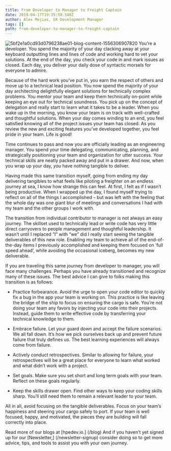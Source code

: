```yaml
---
title: From Developer to Manager to Freight Captain
date: 2019-04-17T19:35:59.548Z
author: Alex Mejias, UX Development Manager 
tags: []
path: from-developer-to-manager-to-freight-captain
---
```

![5bf2e1a0cd93d0796238ae01-blog-content-1556306907820](https://hpe-developer-portal.s3.amazonaws.com/uploads/media/2019/4/container-1638068_1920-1556306907818.jpg)
You’re a developer. You spend the majority of your day clacking away at your keyboard outputting lines and lines of code and working hard to vet your solutions. At the end of the day, you check your code in and mark issues as closed. Each day, you deliver your daily dose of syntactic morsels for everyone to admire.

Because of the hard work you’ve put in, you earn the respect of others and move up to a technical lead position. You now spend the majority of your day architecting delightfully elegant solutions for technically complex problems. You mentor your team and keep them technically on-point while keeping an eye out for technical soundness. You pick up on the concept of delegation and really start to learn what it takes to be a leader. When you wake up in the morning, you know your team is on track with well-crafted and thoughtful solutions. When your day comes winding to an end, you feel satisfied knowing all of the project issues your team has closed. As you review the new and exciting features you’ve developed together, you feel pride in your team. Life is good!

Time continues to pass and now you are officially leading as an engineering manager. You spend your time delegating, communicating, planning, and strategically positioning your team and organization for utter success. Your technical skills are neatly packed away and put in a drawer. And now, when you wrap up your day, *you* have nothing tangible to deliver. 

Having made this same transition myself, going from ending my day delivering tangibles to what feels like piloting a freighter on an endless journey at sea, I know how strange this can feel. At first, I felt as if I wasn’t being productive. When I wrapped up the day, I found myself trying to reflect on all of the things I accomplished – but was left with the feeling that the whole day was one giant blur of meetings and conversations I had with my team and the other groups I work with. 

The transition from individual contributor to manager is not always an easy journey. The skillset used to technically lead or write code has very little direct carryovers to people management and thoughtful leadership. It wasn’t until I replaced “I” with “we” did I really start seeing the tangible deliverables of this new role. Enabling my team to achieve all of the end-of-the-day items I previously accomplished and keeping them focused on ‘full speed ahead’, while avoiding the occasional iceberg, becomes my new deliverable.

If you are traveling this same journey from developer to manager, you will face many challenges. Perhaps you have already transitioned and recognize many of these issues. The best advice I can give to folks making this transition is as follows:

 * Practice forbearance. Avoid the urge to open your code editor to quickly fix a bug in the app your team is working on. This practice is like leaving the bridge of the ship to focus on ensuring the cargo is safe. You’re not doing your team any favors by injecting your code into their projects. Instead, guide them to write effective code by transferring your technical knowledge to them. 

 * Embrace failure. Let your guard down and accept the failure scenarios. We all fall down. It’s how we pick ourselves back up and prevent future failure that truly defines us. The best learning experiences will always come from failure.

 * Actively conduct retrospectives. Similar to allowing for failure, your retrospectives will be a great place for everyone to learn what worked and what didn’t work with a project.

 * Set goals. Make sure you set short and long term goals with your team. Reflect on these goals regularly.

 * Keep the skills drawer open. Find other ways to keep your coding skills sharp. You’ll still need them to remain a relevant leader to your team. 

All in all, avoid focusing on the tangible deliverables. Focus on your team’s happiness and steering your cargo safely to port. If your team is well focused, happy, and motivated, the pieces they are building will fall correctly into place.

Read more of our blogs at [hpedev.io.]
(/blog) And if you haven’t yet signed up for our [Newsletter,] (/newsletter-signup) consider doing so to get more advice, tips, and tools to assist you with your own journey.
